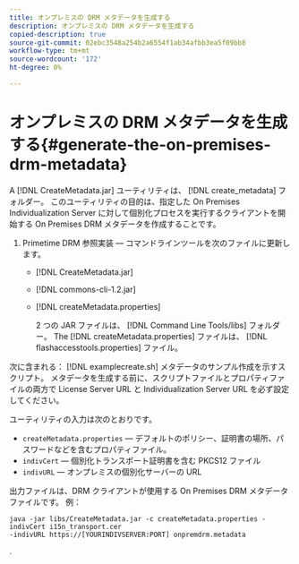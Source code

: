```yaml
---
title: オンプレミスの DRM メタデータを生成する
description: オンプレミスの DRM メタデータを生成する
copied-description: true
source-git-commit: 02ebc3548a254b2a6554f1ab34afbb3ea5f09bb8
workflow-type: tm+mt
source-wordcount: '172'
ht-degree: 0%

---
```


# オンプレミスの DRM メタデータを生成する{#generate-the-on-premises-drm-metadata}

A [!DNL CreateMetadata.jar] ユーティリティは、 [!DNL create_metadata] フォルダー。 このユーティリティの目的は、指定した On Premises Individualization Server に対して個別化プロセスを実行するクライアントを開始する On Premises DRM メタデータを作成することです。

1. Primetime DRM 参照実装 — コマンドラインツールを次のファイルに更新します。

   * [!DNL CreateMetadata.jar]
   * [!DNL commons-cli-1.2.jar]
   * [!DNL createMetadata.properties]

     2 つの JAR ファイルは、 [!DNL Command Line Tools/libs] フォルダー。 The [!DNL createMetadata.properties] ファイルは、 [!DNL flashaccesstools.properties] ファイル。

<!--<a id="example_2116349CA33642CD9293EAD94A532ED8"></a>-->

次に含まれる： [!DNL examplecreate.sh] メタデータのサンプル作成を示すスクリプト。 メタデータを生成する前に、スクリプトファイルとプロパティファイルの両方で License Server URL と Individualization Server URL を必ず設定してください。

ユーティリティの入力は次のとおりです。

* `createMetadata.properties`  — デフォルトのポリシー、証明書の場所、パスワードなどを含むプロパティファイル。
* `indivCert`  — 個別化トランスポート証明書を含む PKCS12 ファイル
* `indivURL`  — オンプレミスの個別化サーバーの URL

出力ファイルは、DRM クライアントが使用する On Premises DRM メタデータファイルです。 例：

```
java -jar libs/CreateMetadata.jar -c createMetadata.properties -indivCert i15n_transport.cer
-indivURL https://[YOURINDIVSERVER:PORT] onpremdrm.metadata
```

.

